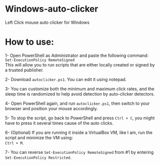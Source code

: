 # Windows-auto-clicker
Left Click mouse auto clicker for Windows

# How to use:

1- Open PowerShell as Administrator and paste the following command:  
`Set-ExecutionPolicy RemoteSigned`  
This will allow you to run scripts that are either locally created or signed by a trusted publisher.

2- Download `autoclicker.ps1`. You can edit it using notepad.

3- You can customize both the minimum and maximum click rates, and the sleep time is randomized to help avoid detection by auto-clicker detectors.

4- Open PowerShell again, and run `autoclicker.ps1`, then switch to your browser and position your mouse accordingly.

5- To stop the script, go back to PowerShell and press `Ctrl + C`, you might have to press it several times cause of the auto clicks.

6- (Optional) If you are running it inside a VirtualBox VM, like I am, run the script and minimize the VM using:  
`Ctrl + M`.

7- You can reverse `Set-ExecutionPolicy RemoteSigned` from #1 by entering `Set-ExecutionPolicy Restricted`.
